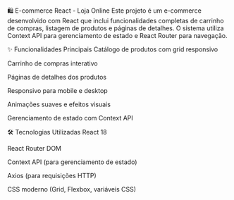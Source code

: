 🛍️ E-commerce React - Loja Online
Este projeto é um e-commerce desenvolvido com React que inclui funcionalidades completas de carrinho de compras, listagem de produtos e páginas de detalhes. O sistema utiliza Context API para gerenciamento de estado e React Router para navegação.

✨ Funcionalidades Principais
Catálogo de produtos com grid responsivo

Carrinho de compras interativo

Páginas de detalhes dos produtos

Responsivo para mobile e desktop

Animações suaves e efeitos visuais

Gerenciamento de estado com Context API

🛠️ Tecnologias Utilizadas
React 18

React Router DOM

Context API (para gerenciamento de estado)

Axios (para requisições HTTP)

CSS moderno (Grid, Flexbox, variáveis CSS)
